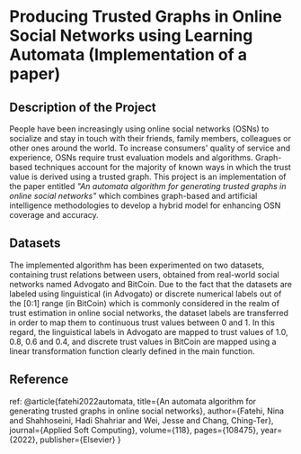 # Producing Trusted Graphs in Online Social Networks using Learning Automata (Implementation of a paper)

## Description of the Project
People have been increasingly using online social networks (OSNs) to socialize and stay in touch with their friends, family members, colleagues or other ones around the world. To increase consumers' quality of service and experience, OSNs require trust evaluation models and algorithms. Graph-based techniques account for the majority of known ways in which the trust value is derived using a trusted graph. This project is an implementation of the paper entitled _"An automata algorithm for generating trusted graphs in online social networks"_ which combines graph-based and artificial intelligence methodologies to develop a hybrid model for enhancing OSN coverage and accuracy.

## Datasets
The implemented algorithm has been experimented on two datasets, containing trust relations between users, obtained from real-world social networks named Advogato and BitCoin. Due to the fact that the datasets are labeled using linguistical (in Advogato) or discrete numerical labels out of the [0:1] range (in BitCoin) which is commonly considered in the realm of trust estimation in online social networks, the dataset labels are transferred in order to map them to continuous trust values between 0 and 1. In this regard, the linguistical labels in Advogato are mapped to trust values of 1.0, 0.8, 0.6 and 0.4, and discrete trust values in BitCoin are mapped using a linear transformation function clearly defined in the main function.

## Reference
ref: @article{fatehi2022automata,
  title={An automata algorithm for generating trusted graphs in online social networks},
  author={Fatehi, Nina and Shahhoseini, Hadi Shahriar and Wei, Jesse and Chang, Ching-Ter},
  journal={Applied Soft Computing},
  volume={118},
  pages={108475},
  year={2022},
  publisher={Elsevier}
}
